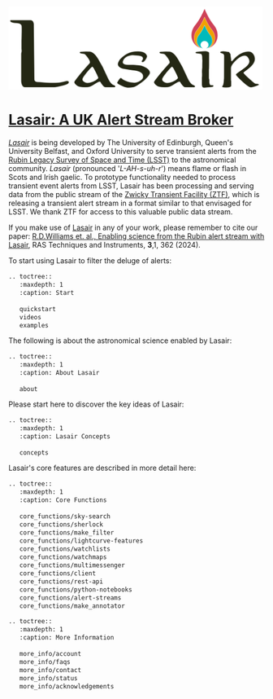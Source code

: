 <img src="_images/lasair_logo_transparent.png" width=500>

# [Lasair: A UK Alert Stream Broker]({%lasairurl%})

[*Lasair*]({%lasairurl%}) is being developed by The University of Edinburgh, Queen\'s University Belfast,
and Oxford University to serve transient alerts from the 
[Rubin Legacy Survey of Space and Time (LSST)](https://rubinobservatory.org/) to the 
astronomical community. *Lasair* (pronounced '*L-AH-s-uh-r*') means flame or 
flash in Scots and Irish gaelic. To prototype functionality needed to process transient 
event alerts from LSST, Lasair has been processing and serving data from the 
public stream of the [Zwicky Transient Facility (ZTF)](http://www.ztf.caltech.edu/), 
which is releasing a transient alert stream in a format similar to that 
envisaged for LSST. We thank ZTF for access to this valuable public data stream.

If you make use of [Lasair]({%lasairurl%}) in any of your work, please remember to cite our paper: [R.D.Williams et. al., 
Enabling science from the Rubin alert stream with Lasair](https://doi.org/10.1093/rasti/rzae024), 
RAS Techniques and Instruments, **3**,1, 362  (2024).

To start using Lasair to filter the deluge of alerts:
```eval_rst
.. toctree::
   :maxdepth: 1
   :caption: Start

   quickstart
   videos
   examples
```

The following is about the astronomical science enabled by Lasair:
```eval_rst
.. toctree::
   :maxdepth: 1
   :caption: About Lasair

   about
```
Please start here to discover the key ideas of Lasair:

```eval_rst
.. toctree::
   :maxdepth: 1
   :caption: Lasair Concepts

   concepts
```

Lasair's core features are described in more detail here:

```eval_rst
.. toctree::
   :maxdepth: 1
   :caption: Core Functions

   core_functions/sky-search
   core_functions/sherlock
   core_functions/make_filter
   core_functions/lightcurve-features
   core_functions/watchlists
   core_functions/watchmaps
   core_functions/multimessenger
   core_functions/client
   core_functions/rest-api
   core_functions/python-notebooks
   core_functions/alert-streams
   core_functions/make_annotator
```

```eval_rst
.. toctree::
   :maxdepth: 1
   :caption: More Information

   more_info/account
   more_info/faqs
   more_info/contact
   more_info/status
   more_info/acknowledgements
```
